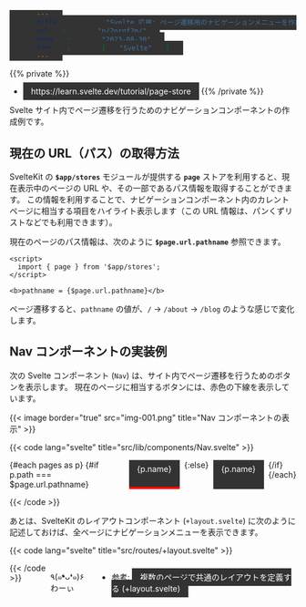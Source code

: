 ```yaml
---
title: "Svelte 応用: ページ遷移用のナビゲーションメニューを作成する"
url: "p/2nrgf2m/"
date: "2023-08-30"
tags: ["Svelte"]
---
```


{{% private %}}
- https://learn.svelte.dev/tutorial/page-store
{{% /private %}}

Svelte サイト内でページ遷移を行うためのナビゲーションコンポーネントの作成例です。


現在の URL（パス）の取得方法
----

SvelteKit の __`$app/stores`__ モジュールが提供する __`page`__ ストアを利用すると、現在表示中のページの URL や、その一部であるパス情報を取得することができます。
この情報を利用することで、ナビゲーションコンポーネント内のカレントページに相当する項目をハイライト表示します（この URL 情報は、パンくずリストなどでも利用できます）。

現在のページのパス情報は、次のように __`$page.url.pathname`__ 参照できます。

```svelte
<script>
  import { page } from '$app/stores';
</script>

<b>pathname = {$page.url.pathname}</b>
```

ページ遷移すると、`pathname` の値が、`/` → `/about` → `/blog` のような感じで変化します。


Nav コンポーネントの実装例
----

次の Svelte コンポーネント (`Nav`) は、サイト内でページ遷移を行うためのボタンを表示します。
現在のページに相当するボタンには、赤色の下線を表示しています。

{{< image border="true" src="img-001.png" title="Nav コンポーネントの表示" >}}

{{< code lang="svelte" title="src/lib/components/Nav.svelte" >}}
<script>
	import { page } from '$app/stores';

	const pages = [
		{ name: 'Home', path: '/' },
		{ name: 'About', path: '/about' },
		{ name: 'Blog', path: '/blog' }
	];
</script>

<nav>
	{#each pages as p}
		{#if p.path === $page.url.pathname}
			<span class="active">{p.name}</span>
		{:else}
			<a href={p.path}>{p.name}</a>
		{/if}
	{/each}
</nav>

<style>
	nav {
		display: flex;
		gap: 0.5rem;
	}

	a, span {
		color: white;
		background: #333;
		padding: 0.5em 1em;
		text-decoration: none;
	}

	a:hover {
		filter: brightness(1.4); /* ホバー時に少し明るくする */
		text-decoration: underline;
	}

	.active {
		box-shadow: inset 0 -4px 0 red; /* 赤い下線を引く */
	}
</style>
{{< /code >}}

あとは、SvelteKit のレイアウトコンポーネント (`+layout.svelte`) に次のように記述しておけば、全ページにナビゲーションメニューを表示できます。

{{< code lang="svelte" title="src/routes/+layout.svelte" >}}
<script>
	import Nav from '$lib/components/Nav.svelte';
</script>

<Nav />
<slot />
{{< /code >}}

٩(๑❛ᴗ❛๑)۶ わーぃ

- 参考: [複数のページで共通のレイアウトを定義する (+layout.svelte)](/p/vwyvd5x/)

